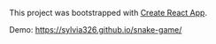 This project was bootstrapped with [Create React App](https://github.com/facebook/create-react-app).

Demo: https://sylvia326.github.io/snake-game/
